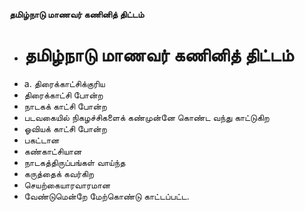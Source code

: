 **தமிழ்நாடு மாணவர் கணினித் திட்டம்**
- # தமிழ்நாடு மாணவர் கணினித் திட்டம்
- a. திரைக்காட்சிக்குரிய
- திரைக்காட்சி போன்ற
- நாடகக் காட்சி போன்ற
- படவகையில் நிகழச்சிகளைக் கண்முன்னே கொண்ட வந்து காட்டுகிற
- ஓவியக் காட்சி போன்ற
- பகட்டான
- கண்காட்சியான
- நாடகத்திருப்பங்கள் வாய்ந்த
- கருத்தைக் கவர்கிற
- செயற்கையாரவாரமான
- வேண்டுமென்றே மேற்கொண்டு காட்டப்பட்ட.

